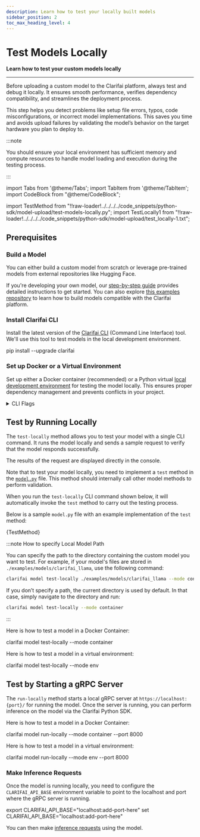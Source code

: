 ```yaml
---
description: Learn how to test your locally built models
sidebar_position: 2
toc_max_heading_level: 4
---
```



# Test Models Locally

**Learn how to test your custom models locally**

<hr />

Before uploading a custom model to the Clarifai platform, always test and debug it locally. It ensures smooth performance, verifies dependency compatibility, and streamlines the deployment process.

This step helps you detect problems like setup file errors, typos, code misconfigurations, or incorrect model implementations. This saves you time and avoids upload failures by validating the model’s behavior on the target hardware you plan to deploy to.

:::note

You should ensure your local environment has sufficient memory and compute resources to handle model loading and execution during the testing process.

:::

import Tabs from '@theme/Tabs';
import TabItem from '@theme/TabItem';
import CodeBlock from "@theme/CodeBlock";

import TestMethod from "!!raw-loader!../../../../code_snippets/python-sdk/model-upload/test-models-locally.py";
import TestLocally1 from "!!raw-loader!../../../../code_snippets/python-sdk/model-upload/test_locally-1.txt";


## Prerequisites

### Build a Model

You can either build a custom model from scratch or leverage pre-trained models from external repositories like Hugging Face. 

If you're developing your own model, our [step-by-step guide](https://docs.clarifai.com/compute/models/model-upload/) provides detailed instructions to get started. You can also explore [this examples repository](https://github.com/Clarifai/runners-examples) to learn how to build models compatible with the Clarifai platform.

### Install Clarifai CLI

Install the latest version of the [Clarifai CLI](https://docs.clarifai.com/sdk/cli) (Command Line Interface) tool. We'll use this tool to test models in the local development environment. 

<Tabs>
<TabItem value="bash" label="Bash">
    <CodeBlock className="language-bash"> pip install --upgrade clarifai </CodeBlock>
</TabItem>
</Tabs>

### Set up Docker or a Virtual Environment

Set up either a Docker container (recommended) or a Python virtual [local development environment](https://docs.clarifai.com/compute/models/model-upload/#set-up-docker-or-a-virtual-environment) for testing the model locally. This ensures proper dependency management and prevents conflicts in your project.

<details>

  <summary>CLI Flags</summary>
  
These are the key CLI flags available for local testing and running your models:

   - `--mode` —  Specify how to run the model: `env` for virtual environment or `container` for Docker container. Defaults to `env`.
  - `-p` or `--port` —  The port to host the gRPC server for running the model locally. Defaults to `8000`.
  - `--keep_env` —  Retain the virtual environment after testing the model locally (applicable for `env` mode). Defaults to `False`.
  - `--keep_image` —  Retain the Docker image built after testing the model locally (applicable for `container` mode). Defaults to `False`.
  - `--skip_dockerfile` — Flag to skip generating a dockerfile so that you can manually edit an already created dockerfile.

</details>



## Test by Running Locally

The `test-locally` method allows you to test your model with a single CLI command. It runs the model locally and sends a sample request to verify that the model responds successfully. 

The results of the request are displayed directly in the console.

Note that to test your model locally, you need to implement a `test` method in the [`model.py`](https://docs.clarifai.com/compute/models/upload/#step-1-prepare-the-modelpy-file) file. This method should internally call other model methods to perform validation.

When you run the `test-locally` CLI command shown below, it will automatically invoke the `test` method to carry out the testing process.

Below is a sample `model.py` file with an example implementation of the `test` method:

<Tabs>
<TabItem value="python" label="Python">
    <CodeBlock className="language-python">{TestMethod}</CodeBlock>
</TabItem>
</Tabs>

:::note How to specify Local Model Path

You can specify the path to the directory containing the custom model you want to test. For example, if your model's files are stored in `./examples/models/clarifai_llama`, use the following command:  

```sh
clarifai model test-locally ./examples/models/clarifai_llama --mode container
```

If you don’t specify a path, the current directory is used by default. In that case, simply navigate to the directory and run:  

```sh
clarifai model test-locally --mode container
```

:::

Here is how to test a model in a Docker Container:

<Tabs>
<TabItem value="bash" label="Bash">
    <CodeBlock className="language-bash"> clarifai model test-locally --mode container </CodeBlock>
</TabItem>
</Tabs>

Here is how to test a model in a virtual environment:

<Tabs>
<TabItem value="bash" label="Bash">
    <CodeBlock className="language-bash"> clarifai model test-locally --mode env </CodeBlock>
</TabItem>
</Tabs>

<!--
<details>
  <summary>Example</summary>

    <CodeBlock className="language-text">{TestLocally1}</CodeBlock>
</details>
-->

## Test by Starting a gRPC Server

The  `run-locally` method starts a local gRPC server at `https://localhost:{port}/` for running the model. Once the server is running, you can perform inference on the model via the Clarifai Python SDK.

Here is how to test a model in a Docker Container:

<Tabs>
<TabItem value="bash" label="Bash">
    <CodeBlock className="language-bash"> clarifai model run-locally --mode container --port 8000 </CodeBlock>
</TabItem>
</Tabs>

Here is how to test a model in a virtual environment:

<Tabs>
<TabItem value="bash" label="Bash">
    <CodeBlock className="language-bash"> clarifai model run-locally --mode env --port 8000  </CodeBlock>
</TabItem>
</Tabs>

### Make Inference Requests

Once the model is running locally, you need to configure the `CLARIFAI_API_BASE` environment variable to point to the localhost and port where the gRPC server is running.

<Tabs>
<TabItem value="bash" label="Unix-Like Systems">
    <CodeBlock className="language-bash"> export CLARIFAI_API_BASE="localhost:add-port-here" </CodeBlock>
</TabItem>
<TabItem value="bash2" label="Windows">
    <CodeBlock className="language-bash"> set CLARIFAI_API_BASE="localhost:add-port-here" </CodeBlock>
</TabItem>
</Tabs>

You can then make [inference requests](https://docs.clarifai.com/compute/models/inference/api) using the model. 

